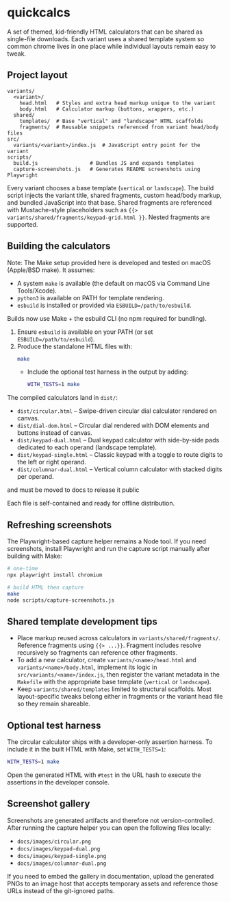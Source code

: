 # quickcalcs

A set of themed, kid-friendly HTML calculators that can be shared as single-file downloads. Each variant uses a shared template system so common chrome lives in one place while individual layouts remain easy to tweak.

## Project layout

```
variants/
  <variant>/
    head.html   # Styles and extra head markup unique to the variant
    body.html   # Calculator markup (buttons, wrappers, etc.)
  shared/
    templates/  # Base "vertical" and "landscape" HTML scaffolds
    fragments/  # Reusable snippets referenced from variant head/body files
src/
  variants/<variant>/index.js  # JavaScript entry point for the variant
scripts/
  build.js                 # Bundles JS and expands templates
  capture-screenshots.js   # Generates README screenshots using Playwright
```

Every variant chooses a base template (`vertical` or `landscape`). The build script injects the variant title, shared fragments, custom head/body markup, and bundled JavaScript into that base. Shared fragments are referenced with Mustache-style placeholders such as `{{> variants/shared/fragments/keypad-grid.html }}`. Nested fragments are supported.

## Building the calculators

Note: The Make setup provided here is developed and tested on macOS (Apple/BSD make). It assumes:
- A system `make` is available (the default on macOS via Command Line Tools/Xcode).
- `python3` is available on PATH for template rendering.
- `esbuild` is installed or provided via `ESBUILD=/path/to/esbuild`.

Builds now use Make + the esbuild CLI (no npm required for bundling).

1. Ensure `esbuild` is available on your PATH (or set `ESBUILD=/path/to/esbuild`).
2. Produce the standalone HTML files with:
   ```bash
   make
   ```
   - Include the optional test harness in the output by adding:
     ```bash
     WITH_TESTS=1 make
     ```

The compiled calculators land in `dist/`:

* `dist/circular.html` – Swipe-driven circular dial calculator rendered on canvas.
* `dist/dial-dom.html` – Circular dial rendered with DOM elements and buttons instead of canvas.
* `dist/keypad-dual.html` – Dual keypad calculator with side-by-side pads dedicated to each operand (landscape template).
* `dist/keypad-single.html` – Classic keypad with a toggle to route digits to the left or right operand.
* `dist/columnar-dual.html` – Vertical column calculator with stacked digits per operand.

and must be moved to docs to release it public

Each file is self-contained and ready for offline distribution.

## Refreshing screenshots

The Playwright-based capture helper remains a Node tool. If you need screenshots, install Playwright and run the capture script manually after building with Make:

```bash
# one-time
npx playwright install chromium

# build HTML then capture
make
node scripts/capture-screenshots.js
```

## Shared template development tips

* Place markup reused across calculators in `variants/shared/fragments/`. Reference fragments using `{{> ...}}`. Fragment includes resolve recursively so fragments can reference other fragments.
* To add a new calculator, create `variants/<name>/head.html` and `variants/<name>/body.html`, implement its logic in `src/variants/<name>/index.js`, then register the variant metadata in the `Makefile` with the appropriate base template (`vertical` or `landscape`).
* Keep `variants/shared/templates` limited to structural scaffolds. Most layout-specific tweaks belong either in fragments or the variant head file so they remain shareable.

## Optional test harness

The circular calculator ships with a developer-only assertion harness. To include it in the built HTML with Make, set `WITH_TESTS=1`:

```bash
WITH_TESTS=1 make
```

Open the generated HTML with `#test` in the URL hash to execute the assertions in the developer console.

## Screenshot gallery

Screenshots are generated artifacts and therefore not version-controlled. After running the capture helper you can open the following files locally:

* `docs/images/circular.png`
* `docs/images/keypad-dual.png`
* `docs/images/keypad-single.png`
* `docs/images/columnar-dual.png`

If you need to embed the gallery in documentation, upload the generated PNGs to an image host that accepts temporary assets and reference those URLs instead of the git-ignored paths.
